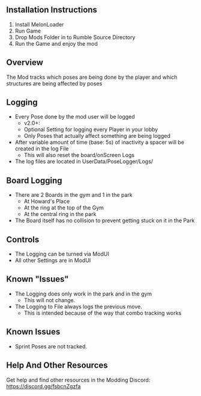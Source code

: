 ## Installation Instructions
1. Install MelonLoader
2. Run Game
3. Drop Mods Folder in to Rumble Source Directory
4. Run the Game and enjoy the mod

## Overview
The Mod tracks which poses are being done by the player and which structures are being affected by poses

## Logging
- Every Pose done by the mod user will be logged 
	- v2.0+: 
	- Optional Setting for logging every Player in your lobby
	- Only Poses that actually affect something are being logged
- After variable amount of time (base: 5s) of inactivity a spacer will be created in the log File 
	- This will also reset the board/onScreen Logs
- The log files are located in UserData/PoseLogger/Logs/ 

## Board Logging
- There are 2 Boards in the gym and 1 in the park
	- At Howard's Place
	- At the ring at the top of the Gym
	- At the central ring in the park
- The Board itself has no collision to prevent getting stuck on it in the Park

## Controls
- The Logging can be turned via ModUI
- All other Settings are in ModUI

## Known "Issues"
- The Logging does only work in the park and in the gym
	- This will not change.
- The Logging to File always logs the previous move. 
	- This is intended because of the way that combo tracking works

## Known Issues
- Sprint Poses are not tracked.

## Help And Other Resources
Get help and find other resources in the Modding Discord:
https://discord.gg/fsbcnZgzfa